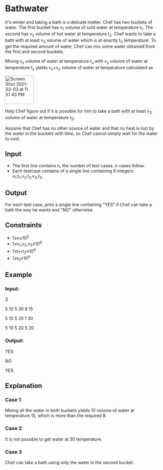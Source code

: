 # Bathwater

It's winter and taking a bath is a delicate matter. Chef has two buckets of water. 
The first bucket has v<sub>1</sub> volume of cold water at temperature t<sub>1</sub>. 
The second has v<sub>2</sub> volume of hot water at temperature t<sub>2</sub>. 
Chef wants to take a bath with at least v<sub>3</sub> volume of water which is at exactly t<sub>3</sub> temperature. 
To get the required amount of water, Chef can mix some water obtained from the first and second buckets.

Mixing v<sub>x</sub> volume of water at temperature t<sub>x</sub> with v<sub>y</sub> volume of water at 
temperature t<sub>y</sub> yields v<sub>x</sub>+v<sub>y</sub> volume of water at temperature calculated as

<img width="93" alt="Screen Shot 2021-02-03 at 11 51 43 PM" src="https://user-images.githubusercontent.com/69542867/106856311-80a15780-667b-11eb-8fbd-08e7fe6bb16c.png">

Help Chef figure out if it is possible for him to take a bath with at 
least v<sub>3</sub> volume of water at temperature t<sub>3</sub>.

Assume that Chef has no other source of water and that no heat is 
lost by the water in the buckets with time, so Chef cannot simply wait for the water to cool.

## Input

- The first line contains n, the number of test cases. n cases follow.
- Each testcase contains of a single line containing 
6 integers v<sub>1</sub>,t<sub>1</sub>,v<sub>2</sub>,t<sub>2</sub>,v<sub>3</sub>,t<sub>3</sub>.

## Output

For each test case, print a single line containing "YES" if Chef can take a bath the way he wants and "NO" otherwise.

## Constraints

- 1≤n≤10<sup>5</sup>
- 1≤v<sub>1</sub>,v<sub>2</sub>,v<sub>3</sub>≤10<sup>6</sup>
- 1≤t<sub>1</sub><t<sub>2</sub>≤10<sup>6</sup>
- 1≤t<sub>3</sub>≤10<sup>6</sup>

## Example

### Input:

3

5 10 5 20 8 15

5 10 5 20 1 30

5 10 5 20 5 20

### Output:

YES

NO

YES

## Explanation

### Case 1

Mixing all the water in both buckets yields 10 volume of water at temperature 15, which is more than the required 8.

### Case 2

It is not possible to get water at 30 temperature.

### Case 3

Chef can take a bath using only the water in the second bucket.
